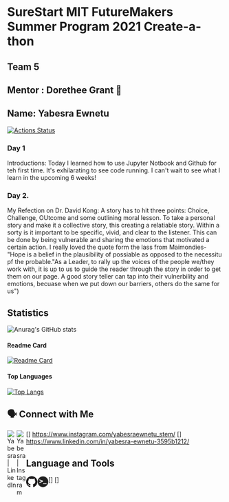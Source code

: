 # SureStart MIT FutureMakers Summer Program 2021 Create-a-thon 
## Team 5
## Mentor : Dorethee Grant 💯
## Name: Yabesra Ewnetu

[![Actions Status](https://github.com/github/linguist/workflows/Run%20Tests/badge.svg)](https://github.com/Yabesra/CreateAThon)

[issues]: https://github.com/Yabesra/CreateAThon
[new-issue]: https://github.com/Yabesra/CreateAThon

### Day 1
Introductions: Today I learned how to use Jupyter Notbook and Github for teh first time. It's exhilarating to see code running. I can't wait to see what I learn in the upcoming 6 weeks!
### Day 2. 
My Refection on Dr. David Kong:
A story has to hit three points: Choice, Challenge, OUtcome and some outlining moral lesson. To take a personal story and make it a collective story, this creating a relatiable story. Within a sorty is it important to be specific, vivid, and clear to the listener. This can be done by being vulnerable and sharing the emotions that motivated a certain action. I really loved the quote form the lass from Maimondies-"Hope is a belief in the plausibility of possiable as opposed to the necessitu pf the probable."As a Leader, to rally up the voices of the people we/they work with, it is up to us to guide the reader through the story in order to get them on our page. A good story teller can tap into their vulnerbility and emotions, becuase when we put down our barriers, others do the same for us")

## Statistics
![Anurag's GitHub stats](https://github-readme-stats.vercel.app/api?username=Yabesra&show_icons=true&theme=tokyonight)
<br>

#### Readme Card
[![Readme Card](https://github-readme-stats.vercel.app/api/pin/?username=Yabesra&repo=CreateAThon)](https://github.com/Yabesra/CreateAThon)
<br>

#### Top Languages
[![Top Langs](https://github-readme-stats.vercel.app/api/top-langs/?username=Yabesra&layout=compact)](https://github.com/Yabesra/CreateAThon)




## 🗣 Connect with Me
[<img align="left" alt="Yabesra | LinkedIn" width="22px" src="https://cdn.jsdelivr.net/npm/simple-icons@v3/icons/linkedin.svg" />]
https://www.instagram.com/yabesraewnetu_stem/ 
[<img align="left" alt="Yabesra | Instagram" width="22px" src="https://cdn.jsdelivr.net/npm/simple-icons@v3/icons/instagram.svg" />]
https://www.linkedin.com/in/yabesra-ewnetu-3595b1212/ 
<br />

## Language and Tools
[<img align="left" alt="GitHub" width="26px" src="https://raw.githubusercontent.com/github/explore/78df643247d429f6cc873026c0622819ad797942/topics/github/github.png" />]
[<img align="left" alt="Terminal" width="26px" src="https://raw.githubusercontent.com/github/explore/80688e429a7d4ef2fca1e82350fe8e3517d3494d/topics/terminal/terminal.png" />]

